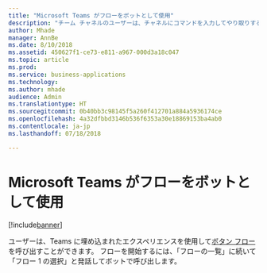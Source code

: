 ```yaml
---
title: "Microsoft Teams がフローをボットとして使用"
description: "チーム チャネルのユーザーは、チャネルにコマンドを入力してやり取りするだけで、テキストを使用してフローと対話できます。"
author: Mhade
manager: AnnBe
ms.date: 8/10/2018
ms.assetid: 450627f1-ce73-e811-a967-000d3a18c047
ms.topic: article
ms.prod: 
ms.service: business-applications
ms.technology: 
ms.author: mhade
audience: Admin
ms.translationtype: HT
ms.sourcegitcommit: 0b40bb3c98145f5a260f412701a884a5936174ce
ms.openlocfilehash: 4a32dfbbd3146b536f6353a30e18869153ba4ab0
ms.contentlocale: ja-jp
ms.lasthandoff: 07/18/2018

---
```

# <a name="microsoft-teams-uses-flow-as-a-bot"></a>Microsoft Teams がフローをボットとして使用


[!include[banner](../../includes/banner.md)]

ユーザーは、Teams に埋め込まれたエクスペリエンスを使用して[ボタン フロー](https://docs.microsoft.com/flow/introduction-to-button-flows)を呼び出すことができます。 フローを開始するには、「フローの一覧」に続いて「フロー 1 の選択」と発話してボットで呼び出します。

